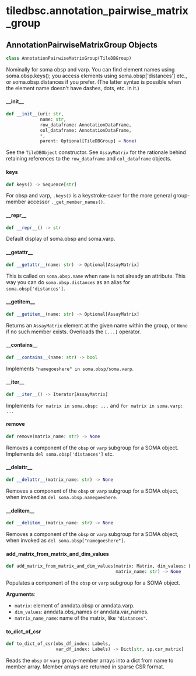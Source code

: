<a id="tiledbsc.annotation_pairwise_matrix_group"></a>

# tiledbsc.annotation\_pairwise\_matrix\_group

<a id="tiledbsc.annotation_pairwise_matrix_group.AnnotationPairwiseMatrixGroup"></a>

## AnnotationPairwiseMatrixGroup Objects

```python
class AnnotationPairwiseMatrixGroup(TileDBGroup)
```

Nominally for soma obsp and varp. You can find element names using soma.obsp.keys(); you access
elements using soma.obsp['distances'] etc., or soma.obsp.distances if you prefer.  (The latter
syntax is possible when the element name doesn't have dashes, dots, etc. in it.)

<a id="tiledbsc.annotation_pairwise_matrix_group.AnnotationPairwiseMatrixGroup.__init__"></a>

#### \_\_init\_\_

```python
def __init__(uri: str,
             name: str,
             row_dataframe: AnnotationDataFrame,
             col_dataframe: AnnotationDataFrame,
             *,
             parent: Optional[TileDBGroup] = None)
```

See the `TileDBObject` constructor.
See `AssayMatrix` for the rationale behind retaining references to the `row_dataframe` and
`col_dataframe` objects.

<a id="tiledbsc.annotation_pairwise_matrix_group.AnnotationPairwiseMatrixGroup.keys"></a>

#### keys

```python
def keys() -> Sequence[str]
```

For obsp and varp, `.keys()` is a keystroke-saver for the more general group-member
accessor `._get_member_names()`.

<a id="tiledbsc.annotation_pairwise_matrix_group.AnnotationPairwiseMatrixGroup.__repr__"></a>

#### \_\_repr\_\_

```python
def __repr__() -> str
```

Default display of soma.obsp and soma.varp.

<a id="tiledbsc.annotation_pairwise_matrix_group.AnnotationPairwiseMatrixGroup.__getattr__"></a>

#### \_\_getattr\_\_

```python
def __getattr__(name: str) -> Optional[AssayMatrix]
```

This is called on `soma.obsp.name` when `name` is not already an attribute.
This way you can do `soma.obsp.distances` as an alias for `soma.obsp['distances']`.

<a id="tiledbsc.annotation_pairwise_matrix_group.AnnotationPairwiseMatrixGroup.__getitem__"></a>

#### \_\_getitem\_\_

```python
def __getitem__(name: str) -> Optional[AssayMatrix]
```

Returns an `AssayMatrix` element at the given name within the group, or `None` if no such
member exists.  Overloads the `[...]` operator.

<a id="tiledbsc.annotation_pairwise_matrix_group.AnnotationPairwiseMatrixGroup.__contains__"></a>

#### \_\_contains\_\_

```python
def __contains__(name: str) -> bool
```

Implements `"namegoeshere" in soma.obsp/soma.varp`.

<a id="tiledbsc.annotation_pairwise_matrix_group.AnnotationPairwiseMatrixGroup.__iter__"></a>

#### \_\_iter\_\_

```python
def __iter__() -> Iterator[AssayMatrix]
```

Implements `for matrix in soma.obsp: ...` and `for matrix in soma.varp: ...`

<a id="tiledbsc.annotation_pairwise_matrix_group.AnnotationPairwiseMatrixGroup.remove"></a>

#### remove

```python
def remove(matrix_name: str) -> None
```

Removes a component of the `obsp` or `varp` subgroup for a SOMA object.
Implements `del soma.obsp['distances']` etc.

<a id="tiledbsc.annotation_pairwise_matrix_group.AnnotationPairwiseMatrixGroup.__delattr__"></a>

#### \_\_delattr\_\_

```python
def __delattr__(matrix_name: str) -> None
```

Removes a component of the `obsp` or `varp` subgroup for a SOMA object,
when invoked as `del soma.obsp.namegoeshere`.

<a id="tiledbsc.annotation_pairwise_matrix_group.AnnotationPairwiseMatrixGroup.__delitem__"></a>

#### \_\_delitem\_\_

```python
def __delitem__(matrix_name: str) -> None
```

Removes a component of the `obsp` or `varp` subgroup for a SOMA object,
when invoked as `del soma.obsp["namegoeshere"]`.

<a id="tiledbsc.annotation_pairwise_matrix_group.AnnotationPairwiseMatrixGroup.add_matrix_from_matrix_and_dim_values"></a>

#### add\_matrix\_from\_matrix\_and\_dim\_values

```python
def add_matrix_from_matrix_and_dim_values(matrix: Matrix, dim_values: Labels,
                                          matrix_name: str) -> None
```

Populates a component of the `obsp` or `varp` subgroup for a SOMA object.

**Arguments**:

- `matrix`: element of anndata.obsp or anndata.varp.
- `dim_values`: anndata.obs_names or anndata.var_names.
- `matrix_name_name`: name of the matrix, like `"distances"`.

<a id="tiledbsc.annotation_pairwise_matrix_group.AnnotationPairwiseMatrixGroup.to_dict_of_csr"></a>

#### to\_dict\_of\_csr

```python
def to_dict_of_csr(obs_df_index: Labels,
                   var_df_index: Labels) -> Dict[str, sp.csr_matrix]
```

Reads the `obsp` or `varp` group-member arrays into a dict from name to member array.
Member arrays are returned in sparse CSR format.

